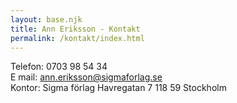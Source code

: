```yaml
---
layout: base.njk
title: Ann Eriksson - Kontakt
permalink: /kontakt/index.html
---
```


Telefon: 0703 98 54 34
<br>
E mail: ann.eriksson@sigmaforlag.se
<br>
Kontor: Sigma förlag
        Havregatan 7
        118 59 Stockholm